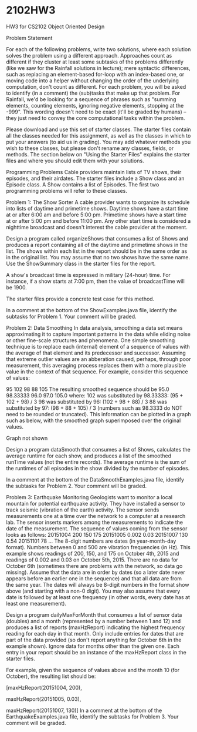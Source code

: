 # 2102HW3
HW3 for CS2102 Object Oriented Design

Problem Statement

For each of the following problems, write two solutions, where each solution solves the problem using a different approach. Approaches count as different if they cluster at least some subtasks of the problems differently (like we saw for the Rainfall solutions in lecture); mere syntactic differences, such as replacing an element-based for-loop with an index-based one, or moving code into a helper without changing the order of the underlying computation, don't count as different.
For each problem, you will be asked to identify (in a comment) the (sub)tasks that make up that problem. For Rainfall, we'd be looking for a sequence of phrases such as "summing elements, counting elements, ignoring negative elements, stopping at the -999". This wording doesn't need to be exact (it'll be graded by humans) – they just need to convey the core computational tasks within the problem.

Please download and use this set of starter classes. The starter files contain all the classes needed for this assignment, as well as the classes in which to put your answers (to aid us in grading). You may add whatever methods you wish to these classes, but please don't rename any classes, fields, or methods. The section below on "Using the Starter Files" explains the starter files and where you should edit them with your solutions.

Programming Problems
Cable providers maintain lists of TV shows, their episodes, and their airdates. The starter files include a Show class and an Episode class. A Show contains a list of Episodes. The first two programming problems will refer to these classes.

Problem 1: The Show Sorter
A cable provider wants to organize its schedule into lists of daytime and primetime shows. Daytime shows have a start time at or after 6:00 am and before 5:00 pm. Primetime shows have a start time at or after 5:00 pm and before 11:00 pm. Any other start time is considered a nighttime broadcast and doesn't interest the cable provider at the moment.

Design a program called organizeShows that consumes a list of Shows and produces a report containing all of the daytime and primetime shows in the list. The shows within each list in the report should be in the same order as in the original list. You may assume that no two shows have the same name. Use the ShowSummary class in the starter files for the report.

A show's broadcast time is expressed in military (24-hour) time. For instance, if a show starts at 7:00 pm, then the value of broadcastTime will be 1900.

The starter files provide a concrete test case for this method.

In a comment at the bottom of the ShowExamples.java file, identify the subtasks for Problem 1. Your comment will be graded.

Problem 2: Data Smoothing
In data analysis, smoothing a data set means approximating it to capture important patterns in the data while eliding noise or other fine-scale structures and phenomena. One simple smoothing technique is to replace each (internal) element of a sequence of values with the average of that element and its predecessor and successor. Assuming that extreme outlier values are an abberation caused, perhaps, through poor measurement, this averaging process replaces them with a more plausible value in the context of that sequence.
For example, consider this sequence of values:

  95 102 98 88 105
The resulting smoothed sequence should be
  95.0 98.33333 96.0 97.0 105.0
where:
102 was substituted by 98.33333: (95 + 102 + 98) / 3
98 was substituted by 96: (102 + 98 + 88) / 3
88 was substituted by 97: (98 + 88 + 105) / 3
(numbers such as 98.3333 do NOT need to be rounded or truncated).
This information can be plotted in a graph such as below, with the smoothed graph superimposed over the original values.

Graph not shown

Design a program dataSmooth that consumes a list of Shows, calculates the average runtime for each show, and produces a list of the smoothed runTime values (not the entire records). The average runtime is the sum of the runtimes of all episodes in the show divided by the number of episodes.

In a comment at the bottom of the DataSmoothExamples.java file, identify the subtasks for Problem 2. Your comment will be graded.

Problem 3: Earthquake Monitoring
Geologists want to monitor a local mountain for potential earthquake activity. They have installed a sensor to track seismic (vibration of the earth) activity. The sensor sends measurements one at a time over the network to a computer at a research lab. The sensor inserts markers among the measurements to indicate the date of the measurement. The sequence of values coming from the sensor looks as follows:
  20151004 200 150 175 20151005 0.002 0.03 20151007 130 0.54 20151101 78 ...
The 8-digit numbers are dates (in year-month-day format). Numbers between 0 and 500 are vibration frequencies (in Hz). This example shows readings of 200, 150, and 175 on October 4th, 2015 and readings of 0.002 and 0.03 on October 5th, 2015. There are no data for October 6th (sometimes there are problems with the network, so data go missing). Assume that the data are in order by dates (so a later date never appears before an earlier one in the sequence) and that all data are from the same year. The dates will always be 8-digit numbers in the format show above (and starting with a non-0 digit).
You may also assume that every date is followed by at least one frequency (in other words, every date has at least one measurement).

Design a program dailyMaxForMonth that consumes a list of sensor data (doubles) and a month (represented by a number between 1 and 12) and produces a list of reports (maxHzReport) indicating the highest frequency reading for each day in that month. Only include entries for dates that are part of the data provided (so don't report anything for October 6th in the example shown). Ignore data for months other than the given one. Each entry in your report should be an instance of the maxHzReport class in the starter files.

For example, given the sequence of values above and the month 10 (for October), the resulting list should be:

  [maxHzReport(20151004, 200),

   maxHzReport(20151005, 0.03),

   maxHzReport(20151007, 130)]
In a comment at the bottom of the EarthquakeExamples.java file, identify the subtasks for Problem 3. Your comment will be graded.
